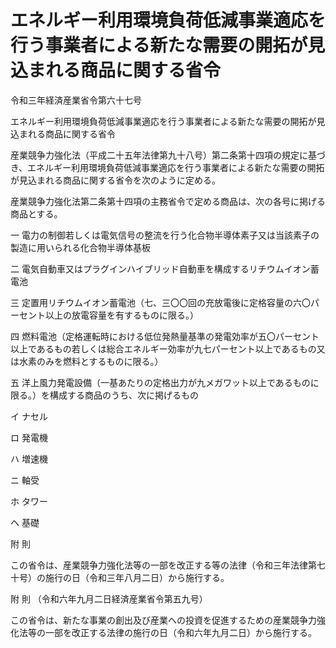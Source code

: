 # エネルギー利用環境負荷低減事業適応を行う事業者による新たな需要の開拓が見込まれる商品に関する省令

令和三年経済産業省令第六十七号

エネルギー利用環境負荷低減事業適応を行う事業者による新たな需要の開拓が見込まれる商品に関する省令

産業競争力強化法（平成二十五年法律第九十八号）第二条第十四項の規定に基づき、エネルギー利用環境負荷低減事業適応を行う事業者による新たな需要の開拓が見込まれる商品に関する省令を次のように定める。

産業競争力強化法第二条第十四項の主務省令で定める商品は、次の各号に掲げる商品とする。

一 電力の制御若しくは電気信号の整流を行う化合物半導体素子又は当該素子の製造に用いられる化合物半導体基板

二 電気自動車又はプラグインハイブリッド自動車を構成するリチウムイオン蓄電池

三 定置用リチウムイオン蓄電池（七、三〇〇回の充放電後に定格容量の六〇パーセント以上の放電容量を有するものに限る。）

四 燃料電池（定格運転時における低位発熱量基準の発電効率が五〇パーセント以上であるもの若しくは総合エネルギー効率が九七パーセント以上であるもの又は水素のみを燃料とするものに限る。）

五 洋上風力発電設備（一基あたりの定格出力が九メガワット以上であるものに限る。）を構成する商品のうち、次に掲げるもの

イ ナセル

ロ 発電機

ハ 増速機

ニ 軸受

ホ タワー

ヘ 基礎

附 則

この省令は、産業競争力強化法等の一部を改正する等の法律（令和三年法律第七十号）の施行の日（令和三年八月二日）から施行する。

附 則 （令和六年九月二日経済産業省令第五九号）

この省令は、新たな事業の創出及び産業への投資を促進するための産業競争力強化法等の一部を改正する法律の施行の日（令和六年九月二日）から施行する。
